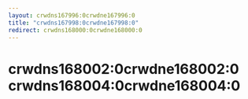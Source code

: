 ```yaml
---
layout: crwdns167996:0crwdne167996:0
title: "crwdns167998:0crwdne167998:0"
redirect: crwdns168000:0crwdne168000:0
---
```


<h1>crwdns168002:0crwdne168002:0 crwdns168004:0crwdne168004:0</h1>
